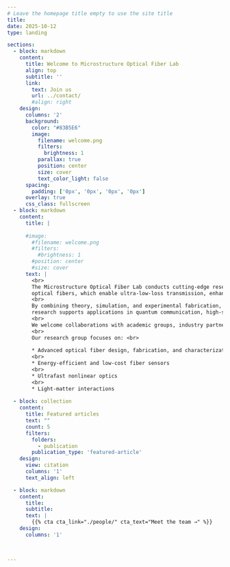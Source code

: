 ```yaml
---
# Leave the homepage title empty to use the site title
title:
date: 2025-10-12
type: landing

sections:
  - block: markdown
    content:
      title: Welcome to Microstructure Optical Fiber Lab
      align: top
      subtitle: ''
      link:
        text: Join us
        url: ../contact/
        #align: right
    design:
      columns: '2'
      background:
        color: "#83B5E6"
        image: 
          filename: welcome.png
          filters:
            brightness: 1
          parallax: true
          position: center
          size: cover
          text_color_light: false
      spacing:
        padding: ['0px', '0px', '0px', '0px']
      overlay: true
      css_class: fullscreen
  - block: markdown
    content:
      title: |
        
      #image:
        #filename: welcome.png
        #filters:
          #brightness: 1
        #position: center
        #size: cover
      text: |
        <br>
        The Microstructure Optical Fiber Lab conducts cutting-edge research on advanced fiber technologies that control and guide light in new ways. Our work focuses on microstructured, hollow-core, and anti-resonant
        optical fibers, which enable ultra-low-loss transmission, enhanced nonlinear performance, and precise optical sensing.
        <br>
        By combining theory, simulation, and experimental fabrication, we aim to understand the underlying physics of light propagation in complex fiber geometries and translate that knowledge into practical designs. Our
        research supports applications in quantum communication, high-speed data transmission, laser systems, and biomedical imaging.
        <br>
        We welcome collaborations with academic groups, industry partners, and students interested in shaping the next generation of photonic technologies.
        <br>
        Our research group focuses on: <br>
    
        * Advanced optical fiber design, fabrication, and characterization
        <br>
        * Energy-efficient and low-cost fiber sensors
        <br>
        * Ultrafast nonlinear optics
        <br>
        * Light-matter interactions
  
  - block: collection
    content:
      title: Featured articles
      text: ""
      count: 5
      filters:
        folders:
          - publication
        publication_type: 'featured-article'
    design:
      view: citation
      columns: '1'
      text_align: left

  - block: markdown
    content:
      title:
      subtitle:
      text: |
        {{% cta cta_link="./people/" cta_text="Meet the team →" %}}
    design:
      columns: '1'

  

---
```

